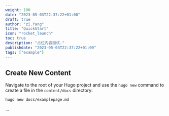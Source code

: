 ```yaml
---
weight: 100
date: "2023-05-03T22:37:22+01:00"
draft: true
author: "zi.Yang"
title: "QuickStart"
icon: "rocket_launch"
toc: true
description: "占位内容测试."
publishdate: "2023-05-03T22:37:22+01:00"
tags: ["example"]
---
```


## Create New Content

Navigate to the root of your Hugo project and use the `hugo new` command to create a file in the `content/docs` directory:

```shell
hugo new docs/examplepage.md
```

...
